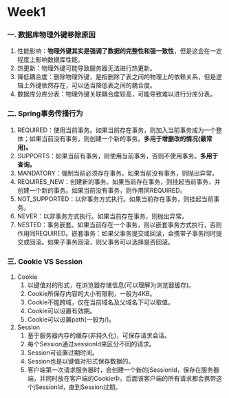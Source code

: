 # Week1

### 一. 数据库物理外键移除原因

1. 性能影响：**物理外键其实是强调了数据的完整性和强一致性**，但是这会在一定程度上影响数据库性能。
2. 热更新：物理外键可能导致服务器无法进行热更新。
3. 降低耦合度：删除物理外键，是指删除了表之间的物理上的依赖关系，但是逻辑上外键依然存在，可以适当降低表之间的耦合度。
4. 数据库分库分表：物理外键关联耦合度较高，可能导致难以进行分库分表。

### 二. Spring事务传播行为

1. REQUIRED：使用当前事务。如果当前存在事务，则加入当前事务成为一个整体；如果当前没有事务，则创建一个新的事务。**多用于增删改的情况(最常用)。**
2. SUPPORTS：如果当前有事务，则使用当前事务，否则不使用事务。**多用于查询。**
3. MANDATORY：强制当前必须存在事务。如果当前没有事务，则抛出异常。
4. REQUIRES_NEW：创建新的事务。如果当前存在事务，则挂起当前事务，并创建一个新的事务。如果当前没有事务，则作用同REQUIRED。
5. NOT_SUPPORTED：以非事务方式执行。如果当前存在事务，则挂起当前事务。
6. NEVER：以非事务方式执行。如果当前存在事务，则抛出异常。
7. NESTED：事务嵌套。如果当前存在一个事务，则以嵌套事务方式执行，否则作用同REQUIRED。嵌套事务：如果父事务提交或回滚，会携带子事务同时提交或回滚。如果子事务回滚，则父事务可以选择是否回滚。

### 三. Cookie VS Session

1. Cookie
   1. 以键值对的形式，在浏览器存储信息(可以理解为浏览器缓存)。
   2. Cookie所保存内容的大小有限制，一般为4KB。
   3. Cookie不能跨域，仅在当前域名及父域名下可以取值。
   4. Cookie可以设置有效期。
   5. Cookie可以设置path(一般为/)。
2. Session
   1. 基于服务器内存的缓存(非持久化)，可保存请求会话。
   2. 每个Session通过sessionId来区分不同的请求。
   3. Session可设置过期时间。
   4. Session也是以键值对形式保存数据的。
   5. 客户端第一次请求服务器时，会创建一个新的jSessionId，保存在服务器端，并同时放在客户端的Cookie中。后面该客户端的所有请求都会携带这个jSessionId，直到Session过期。
